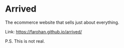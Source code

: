 # Arrived
The ecommerce website that sells just about everything.

Link: https://farohan.github.io/arrived/

P.S. This is not real.
